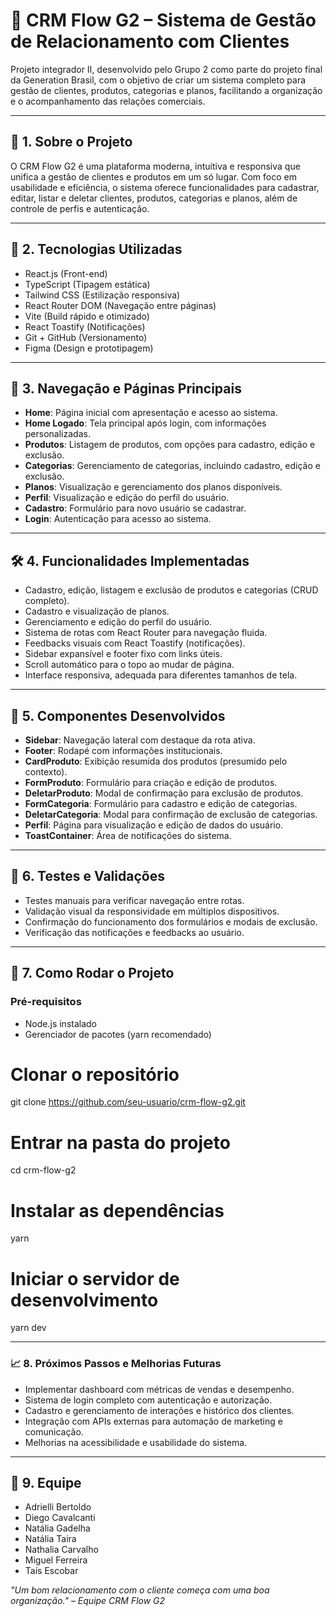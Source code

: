 # 📇 CRM Flow G2 – Sistema de Gestão de Relacionamento com Clientes

Projeto integrador II, desenvolvido pelo Grupo 2 como parte do projeto final da Generation Brasil, com o objetivo de criar um sistema completo para gestão de clientes, produtos, categorias e planos, facilitando a organização e o acompanhamento das relações comerciais.

---

## 🧾 1. Sobre o Projeto

O CRM Flow G2 é uma plataforma moderna, intuitiva e responsiva que unifica a gestão de clientes e produtos em um só lugar. Com foco em usabilidade e eficiência, o sistema oferece funcionalidades para cadastrar, editar, listar e deletar clientes, produtos, categorias e planos, além de controle de perfis e autenticação.

---

## 🧰 2. Tecnologias Utilizadas

- React.js (Front-end)
- TypeScript (Tipagem estática)
- Tailwind CSS (Estilização responsiva)
- React Router DOM (Navegação entre páginas)
- Vite (Build rápido e otimizado)
- React Toastify (Notificações)
- Git + GitHub (Versionamento)
- Figma (Design e prototipagem)

---

## 🧭 3. Navegação e Páginas Principais

- **Home**: Página inicial com apresentação e acesso ao sistema.
- **Home Logado**: Tela principal após login, com informações personalizadas.
- **Produtos**: Listagem de produtos, com opções para cadastro, edição e exclusão.
- **Categorias**: Gerenciamento de categorias, incluindo cadastro, edição e exclusão.
- **Planos**: Visualização e gerenciamento dos planos disponíveis.
- **Perfil**: Visualização e edição do perfil do usuário.
- **Cadastro**: Formulário para novo usuário se cadastrar.
- **Login**: Autenticação para acesso ao sistema.

---

## 🛠️ 4. Funcionalidades Implementadas

- Cadastro, edição, listagem e exclusão de produtos e categorias (CRUD completo).
- Cadastro e visualização de planos.
- Gerenciamento e edição do perfil do usuário.
- Sistema de rotas com React Router para navegação fluida.
- Feedbacks visuais com React Toastify (notificações).
- Sidebar expansível e footer fixo com links úteis.
- Scroll automático para o topo ao mudar de página.
- Interface responsiva, adequada para diferentes tamanhos de tela.

---

## 🧩 5. Componentes Desenvolvidos

- **Sidebar**: Navegação lateral com destaque da rota ativa.
- **Footer**: Rodapé com informações institucionais.
- **CardProduto**: Exibição resumida dos produtos (presumido pelo contexto).
- **FormProduto**: Formulário para criação e edição de produtos.
- **DeletarProduto**: Modal de confirmação para exclusão de produtos.
- **FormCategoria**: Formulário para cadastro e edição de categorias.
- **DeletarCategoria**: Modal para confirmação de exclusão de categorias.
- **Perfil**: Página para visualização e edição de dados do usuário.
- **ToastContainer**: Área de notificações do sistema.

---

## 🧪 6. Testes e Validações

- Testes manuais para verificar navegação entre rotas.
- Validação visual da responsividade em múltiplos dispositivos.
- Confirmação do funcionamento dos formulários e modais de exclusão.
- Verificação das notificações e feedbacks ao usuário.

---

## 🚀 7. Como Rodar o Projeto

### Pré-requisitos

- Node.js instalado
- Gerenciador de pacotes (yarn recomendado)

# Clonar o repositório
git clone https://github.com/seu-usuario/crm-flow-g2.git

# Entrar na pasta do projeto
cd crm-flow-g2

# Instalar as dependências
yarn

# Iniciar o servidor de desenvolvimento
yarn dev

---
### 📈 8. Próximos Passos e Melhorias Futuras

- Implementar dashboard com métricas de vendas e desempenho.
- Sistema de login completo com autenticação e autorização.
- Cadastro e gerenciamento de interações e histórico dos clientes.
- Integração com APIs externas para automação de marketing e comunicação.
- Melhorias na acessibilidade e usabilidade do sistema.

---

## 👥 9. Equipe

- Adrielli Bertoldo  
- Diego Cavalcanti  
- Natália Gadelha  
- Natália Taira  
- Nathalia Carvalho  
- Miguel Ferreira  
- Taís Escobar  

*"Um bom relacionamento com o cliente começa com uma boa organização." – Equipe CRM Flow G2*
